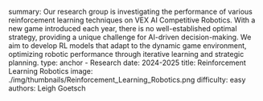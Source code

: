 summary: Our research group is investigating the performance of various reinforcement learning techniques on VEX AI Competitive Robotics. With a new game introduced each year, there is no well-established optimal strategy, providing a unique challenge for AI-driven decision-making. We aim to develop RL models that adapt to the dynamic game environment, optimizing robotic performance through iterative learning and strategic planning.
type: anchor - Research
date: 2024-2025
title: Reinforcement Learning Robotics
image: ./img/thumbnails/Reinforcement_Learning_Robotics.png
difficulty: easy
authors: Leigh Goetsch
